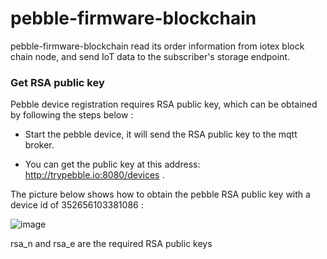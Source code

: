 # pebble-firmware-blockchain

pebble-firmware-blockchain read its order information from  iotex block chain node, and send IoT data to the subscriber's storage endpoint.


### Get RSA public key

Pebble device registration requires RSA public key, which can be obtained by following the steps below :

* Start the pebble device, it will send the RSA public key to the mqtt broker.

* You can get the public key at this address:   http://trypebble.io:8080/devices .

The picture below shows how to obtain the pebble RSA public key with a device id of 352656103381086 :

![image](https://github.com/iotexproject/pebble-firmware-blockchain/doc/images/rsa_publick_key.png)


rsa_n and rsa_e are the required RSA public keys
